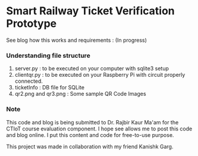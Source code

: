 # Smart Railway Ticket Verification Prototype

See blog how this works and requirements : (In progress)

### Understanding file structure

1. server.py : to be executed on your computer with sqlite3 setup
2. clientqr.py : to be executed on your Raspberry Pi with circuit properly connected.
3. ticketInfo : DB file for SQLite
4. qr2.png and qr3.png : Some sample QR Code Images

### Note

This code and blog is being submitted to Dr. Rajbir Kaur Ma'am for the CTIoT course evaluation component. I hope see allows me to post this code and blog online. I put this content and code for free-to-use purpose. 

This project was made in collaboration with my friend Kanishk Garg.
